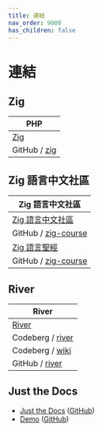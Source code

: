 ```yaml
---
title: 連結
nav_order: 9000
has_children: false
---
```



# 連結




## Zig

| PHP |
| --- |
| [Zig](https://ziglang.org/) |
| GitHub / [zig](https://github.com/ziglang/zig) |




## Zig 語言中文社區

| Zig 語言中文社區 |
| --- |
| [Zig 語言中文社區](https://ziglang.cc/) |
| GitHub / [zig-course](https://github.com/zigcc/zig-course) |
| [Zig 語言聖經](https://course.ziglang.cc/) |
| GitHub / [zig-course](https://github.com/zigcc/zig-course) |




## River

| River |
| ----- |
| [River](https://isaacfreund.com/software/river/) |
| Codeberg / [river](https://codeberg.org/river/river) |
| Codeberg / [wiki](https://codeberg.org/river/wiki) |
| GitHub / [river](https://github.com/riverwm/river) |




## Just the Docs

* [Just the Docs](https://pmarsceill.github.io/just-the-docs/) ([GitHub](https://github.com/pmarsceill/just-the-docs))
* [Demo](https://pmarsceill.github.io/jtd-remote/) ([GitHub](https://github.com/pmarsceill/jtd-remote))
